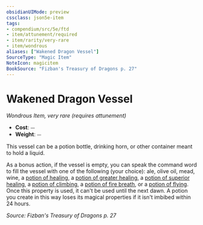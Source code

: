 ```yaml
---
obsidianUIMode: preview
cssclass: json5e-item
tags:
- compendium/src/5e/ftd
- item/attunement/required
- item/rarity/very-rare
- item/wondrous
aliases: ["Wakened Dragon Vessel"]
SourceType: "Magic Item"
NoteIcon: magicitem
BookSource: "Fizban's Treasury of Dragons p. 27"
---
```

# Wakened Dragon Vessel
*Wondrous Item, very rare (requires attunement)*  

- **Cost**: ⏤
- **Weight**: ⏤

This vessel can be a potion bottle, drinking horn, or other container meant to hold a liquid.

As a bonus action, if the vessel is empty, you can speak the command word to fill the vessel with one of the following (your choice): ale, olive oil, mead, wine, a [potion of healing](/2-Mechanics/CLI/items/potion-of-healing.md), a [potion of greater healing](/2-Mechanics/CLI/items/potion-of-greater-healing.md), a [potion of superior healing](/2-Mechanics/CLI/items/potion-of-superior-healing.md), a [potion of climbing](/2-Mechanics/CLI/items/potion-of-climbing.md), a [potion of fire breath](/2-Mechanics/CLI/items/potion-of-fire-breath.md), or a [potion of flying](/2-Mechanics/CLI/items/potion-of-flying.md). Once this property is used, it can't be used until the next dawn. A potion you create in this way loses its magical properties if it isn't imbibed within 24 hours.

*Source: Fizban's Treasury of Dragons p. 27*